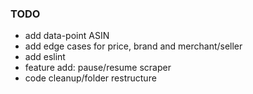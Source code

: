 ### TODO  
+ add data-point ASIN
+ add edge cases for price, brand and merchant/seller
+ add eslint
+ feature add: pause/resume scraper
+ code cleanup/folder restructure